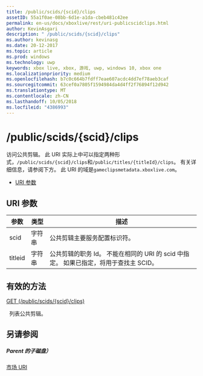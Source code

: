 ```yaml
---
title: /public/scids/{scid}/clips
assetID: 55a1f0ae-08bb-6d1e-a1da-cbeb481c42ee
permalink: en-us/docs/xboxlive/rest/uri-publicscidclips.html
author: KevinAsgari
description: " /public/scids/{scid}/clips"
ms.author: kevinasg
ms.date: 20-12-2017
ms.topic: article
ms.prod: windows
ms.technology: uwp
keywords: xbox live, xbox, 游戏, uwp, windows 10, xbox one
ms.localizationpriority: medium
ms.openlocfilehash: b7c0c664b7fdff7eae607acdc4dd7ef78aeb3caf
ms.sourcegitcommit: 63cef0a7805f1594984da4d4ff2f76894f12d942
ms.translationtype: MT
ms.contentlocale: zh-CN
ms.lasthandoff: 10/05/2018
ms.locfileid: "4386993"
---
```

# <a name="publicscidsscidclips"></a>/public/scids/{scid}/clips
访问公共剪辑。 此 URI 实际上中可以指定两种形式，`/public/scids/{scid}/clips`和`/public/titles/{titleId}/clips`。 有关详细信息，请参阅下方。 此 URI 的域是`gameclipsmetadata.xboxlive.com`。
 
  * [URI 参数](#ID4E1)
 
<a id="ID4E1"></a>

 
## <a name="uri-parameters"></a>URI 参数
 
| 参数| 类型| 描述| 
| --- | --- | --- | 
| scid| 字符串| 公共剪辑主要服务配置标识符。| 
| titleid| 字符串| 公共剪辑的职务 Id。 不能在相同的 URI 的 scid 中指定。 如果已指定，将用于查找主 SCID。| 
  
<a id="ID4E6B"></a>

 
## <a name="valid-methods"></a>有效的方法

[GET (/public/scids/{scid}/clips)](uri-publicscidclipsget.md)

&nbsp;&nbsp;列表公共剪辑。
 
<a id="ID4EJC"></a>

 
## <a name="see-also"></a>另请参阅
 
<a id="ID4ELC"></a>

 
##### <a name="parent"></a>Parent 的子磁盘） 

[市场 URI](../marketplace/atoc-reference-marketplace.md)

   